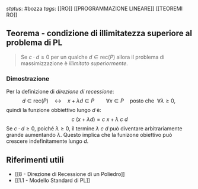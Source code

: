 *status*: #bozza
*tags*:  [[RO]] [[PROGRAMMAZIONE LINEARE]] [[TEOREMI RO]]

## Teorema - condizione di illimitatezza superiore al problema di PL

> Se $c \cdot d \geq 0$ per un qualche $d \in \text{rec}(P)$ allora il problema di massimizzazione è *illimitato superiormente*.
### Dimostrazione
Per la definizione di *direzione di recessione*:
$$ d \in \text{rec}(P) \quad \leftrightarrow \quad x + \lambda d \in P \qquad \forall x \in P\quad \text{posto che}\ \ \forall \lambda \geq 0,\ $$
quindi la funzione obbiettivo lungo $d$ è:
$$ c\ (x + \lambda d) = c\ x + \lambda \ c\ d$$
Se $c \cdot d \geq 0$, poiché $\lambda \geq 0$, il termine $\lambda\ c\ d$ può diventare arbitrariamente grande aumentando $\lambda$. Questo implica che la funizone obiettivo può crescere indefinitamente lungo $d$. 

## Riferimenti utili

* [[8 - Direzione di Recessione di un Poliedro]]
* [[1.1 - Modello Standard di PL]]